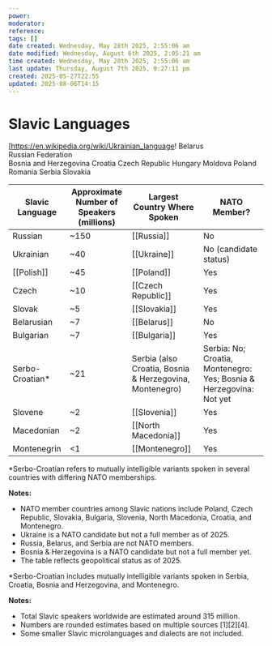 ```yaml
---
power: 
moderator: 
reference: 
tags: []
date created: Wednesday, May 28th 2025, 2:55:06 am
date modified: Wednesday, August 6th 2025, 2:05:21 am
time created: Wednesday, May 28th 2025, 2:55:06 am
last update: Thursday, August 7th 2025, 9:27:11 pm
created: 2025-05-27T22:55
updated: 2025-08-06T14:15
---
```

# Slavic Languages
[https://en.wikipedia.org/wiki/Ukrainian_language!
Belarus  
Russian Federation  
Bosnia and Herzegovina
Croatia
Czech Republic
Hungary
Moldova 
Poland
Romania
Serbia
Slovakia

| Slavic Language | Approximate Number of Speakers (millions) | Largest Country Where Spoken                            | NATO Member?                                                        |
| --------------- | ----------------------------------------- | ------------------------------------------------------- | ------------------------------------------------------------------- |
| Russian         | ~150                                      | [[Russia]]                                              | No                                                                  |
| Ukrainian       | ~40                                       | [[Ukraine]]                                             | No (candidate status)                                               |
| [[Polish]]      | ~45                                       | [[Poland]]                                              | Yes                                                                 |
| Czech           | ~10                                       | [[Czech Republic]]                                      | Yes                                                                 |
| Slovak          | ~5                                        | [[Slovakia]]                                            | Yes                                                                 |
| Belarusian      | ~7                                        | [[Belarus]]                                             | No                                                                  |
| Bulgarian       | ~7                                        | [[Bulgaria]]                                            | Yes                                                                 |
| Serbo-Croatian* | ~21                                       | Serbia (also Croatia, Bosnia & Herzegovina, Montenegro) | Serbia: No; Croatia, Montenegro: Yes; Bosnia & Herzegovina: Not yet |
| Slovene         | ~2                                        | [[Slovenia]]                                            | Yes                                                                 |
| Macedonian      | ~2                                        | [[North Macedonia]]                                     | Yes                                                                 |
| Montenegrin     | <1                                        | [[Montenegro]]                                          | Yes                                                                 |

*Serbo-Croatian refers to mutually intelligible variants spoken in several countries with differing NATO memberships.

**Notes:**  
- NATO member countries among Slavic nations include Poland, Czech Republic, Slovakia, Bulgaria, Slovenia, North Macedonia, Croatia, and Montenegro.  
- Ukraine is a NATO candidate but not a full member as of 2025.  
- Russia, Belarus, and Serbia are not NATO members.  
- Bosnia & Herzegovina is a NATO candidate but not a full member yet.  
- The table reflects geopolitical status as of 2025.  

*Serbo-Croatian includes mutually intelligible variants spoken in Serbia, Croatia, Bosnia and Herzegovina, and Montenegro.

**Notes:**
- Total Slavic speakers worldwide are estimated around 315 million.
- Numbers are rounded estimates based on multiple sources [1][2][4].
- Some smaller Slavic microlanguages and dialects are not included.
